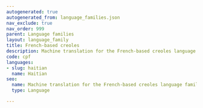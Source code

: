 ```yaml
---
autogenerated: true
autogenerated_from: language_families.json
nav_exclude: true
nav_order: 999
parent: Language families
layout: language_family
title: French-based creoles
description: Machine translation for the French-based creoles language family
code: cpf
languages:
- slug: haitian
  name: Haitian
seo:
  name: Machine translation for the French-based creoles language family
  type: Language

---
```


